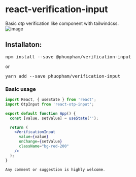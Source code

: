 # react-verification-input
Basic otp verification like component with tailwindcss. <br/>
![image](https://github.com/phuopham/react-verification-input/assets/108047552/981d1c55-2fde-4fbc-8bdb-29ff3c621681)

## Installaton:
<pre>npm install --save @phuopham/verification-input </pre>
or
<pre>yarn add --save phuopham/verification-input</pre>
### Basic usage
```jsx
import React, { useState } from 'react';
import OtpInput from 'react-otp-input';

export default function App() {
  const [value, setValue] = useState('');

  return (
    <VerificationInput
      value={value}
      onChange={setValue}
      className="bg-red-200"
    />
  );
}

Any comment or suggestion is highly welcome.
